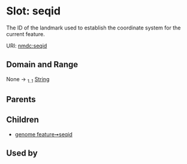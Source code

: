 
# Slot: seqid


The ID of the landmark used to establish the coordinate system for the current feature.

URI: [nmdc:seqid](https://microbiomedata/meta/seqid)


## Domain and Range

None &#8594;  <sub>1..1</sub> [String](types/String.md)

## Parents


## Children

 *  [genome feature➞seqid](genome_feature_seqid.md)

## Used by

